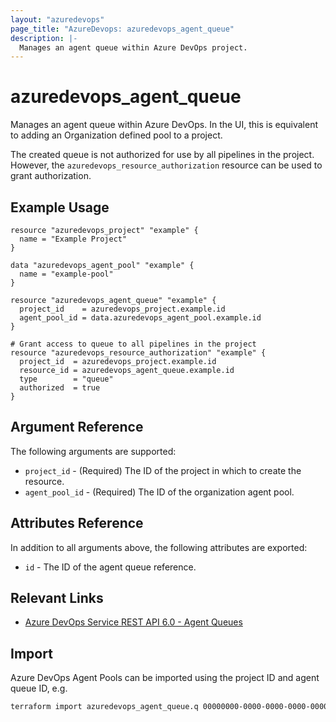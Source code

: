 ```yaml
---
layout: "azuredevops"
page_title: "AzureDevops: azuredevops_agent_queue"
description: |-
  Manages an agent queue within Azure DevOps project.
---
```


# azuredevops_agent_queue

Manages an agent queue within Azure DevOps. In the UI, this is equivalent to adding an
Organization defined pool to a project.

The created queue is not authorized for use by all pipelines in the project. However,
the `azuredevops_resource_authorization` resource can be used to grant authorization.

## Example Usage

```hcl
resource "azuredevops_project" "example" {
  name = "Example Project"
}

data "azuredevops_agent_pool" "example" {
  name = "example-pool"
}

resource "azuredevops_agent_queue" "example" {
  project_id    = azuredevops_project.example.id
  agent_pool_id = data.azuredevops_agent_pool.example.id
}

# Grant access to queue to all pipelines in the project
resource "azuredevops_resource_authorization" "example" {
  project_id  = azuredevops_project.example.id
  resource_id = azuredevops_agent_queue.example.id
  type        = "queue"
  authorized  = true
}
```

## Argument Reference

The following arguments are supported:

- `project_id` - (Required) The ID of the project in which to create the resource.
- `agent_pool_id` - (Required) The ID of the organization agent pool.

## Attributes Reference

In addition to all arguments above, the following attributes are exported:

- `id` - The ID of the agent queue reference.

## Relevant Links

- [Azure DevOps Service REST API 6.0 - Agent Queues](https://docs.microsoft.com/en-us/rest/api/azure/devops/distributedtask/queues?view=azure-devops-rest-6.0)

## Import

Azure DevOps Agent Pools can be imported using the project ID and agent queue ID, e.g.

```sh
terraform import azuredevops_agent_queue.q 00000000-0000-0000-0000-000000000000/0
```
